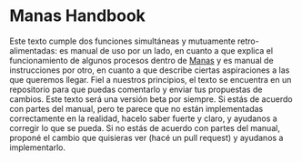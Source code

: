 Manas Handbook
========

Este texto cumple dos funciones simultáneas y mutuamente retro-alimentadas: es manual de uso por un lado, en cuanto a que explica el funcionamiento de algunos procesos dentro de [Manas](http://www.manas.com.ar) y es manual de instrucciones por otro, en cuanto a que describe ciertas aspiraciones a las que queremos llegar. Fiel a nuestros principios, el texto se encuentra en un repositorio para que puedas comentarlo y enviar tus propuestas de cambios. Este texto será una versión beta por siempre. Si estás de acuerdo con partes del manual, pero te parece que no están implementadas correctamente en la realidad, hacelo saber fuerte y claro, y ayudanos a corregir lo que se pueda. Si no estás de acuerdo con partes del manual, proponé el cambio que quisieras ver (hacé un pull request) y ayudanos a implementarlo.